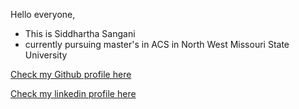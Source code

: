 Hello everyone,

* This is Siddhartha Sangani
* currently pursuing master's in ACS in North West Missouri State University

[Check my Github profile here](https://github.com/SiddharthaSangani)

[Check my linkedin profile here](https://www.linkedin.com/in/siddhartha-sangani-592a121a9/)
